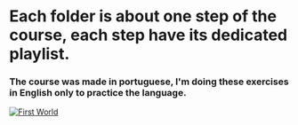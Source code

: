 # Each folder is about one step of the course, each step have its dedicated playlist.

### The course was made in portuguese, I'm doing these exercises in English only to practice the language.

[![First World](https://img.youtube.com/vi/S9uPNppGsGo/0.jpg)](https://www.youtube.com/playlist?list=PLHz_AreHm4dlKP6QQCekuIPky1CiwmdI6)

